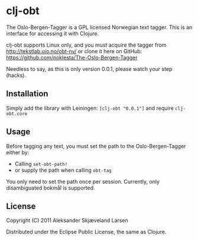 # clj-obt

The Oslo-Bergen-Tagger is a GPL licensed Norwegian text tagger. This is an interface for accessing it with Clojure.

clj-obt supports Linux only, and you must acquire the tagger from http://tekstlab.uio.no/obt-ny/ or clone it here on GitHub: https://github.com/noklesta/The-Oslo-Bergen-Tagger

Needless to say, as this is only version 0.0.1, please watch your step (hacks).

## Installation

Simply add the library with Leiningen: `[clj-obt "0.0.1"]` and require `clj-obt.core`

## Usage

Before tagging any text, you must set the path to the Oslo-Bergen-Tagger either by:

* Calling `set-obt-path!`
* or supply the path when calling `obt-tag`

You only need to set the path once per session. Currently, only disambiguated bokmål is supported.

## License

Copyright (C) 2011 Aleksander Skjæveland Larsen

Distributed under the Eclipse Public License, the same as Clojure.
